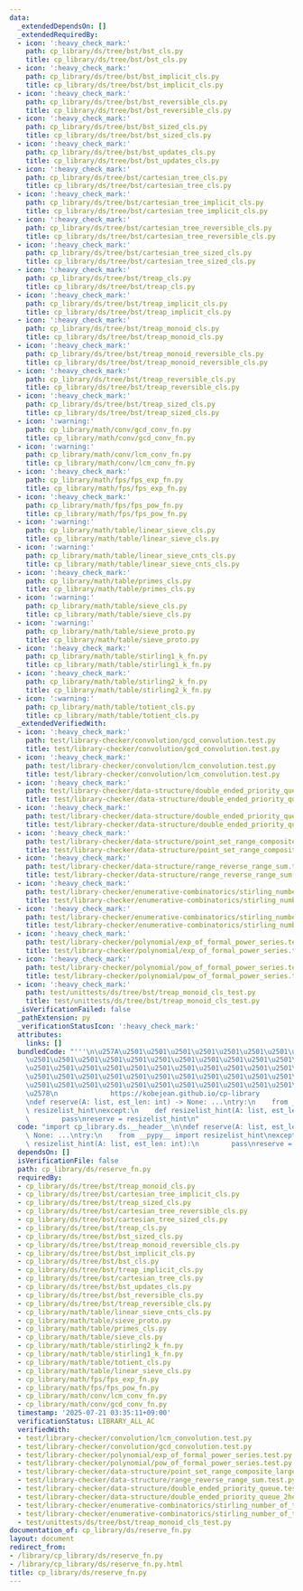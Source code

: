 ```yaml
---
data:
  _extendedDependsOn: []
  _extendedRequiredBy:
  - icon: ':heavy_check_mark:'
    path: cp_library/ds/tree/bst/bst_cls.py
    title: cp_library/ds/tree/bst/bst_cls.py
  - icon: ':heavy_check_mark:'
    path: cp_library/ds/tree/bst/bst_implicit_cls.py
    title: cp_library/ds/tree/bst/bst_implicit_cls.py
  - icon: ':heavy_check_mark:'
    path: cp_library/ds/tree/bst/bst_reversible_cls.py
    title: cp_library/ds/tree/bst/bst_reversible_cls.py
  - icon: ':heavy_check_mark:'
    path: cp_library/ds/tree/bst/bst_sized_cls.py
    title: cp_library/ds/tree/bst/bst_sized_cls.py
  - icon: ':heavy_check_mark:'
    path: cp_library/ds/tree/bst/bst_updates_cls.py
    title: cp_library/ds/tree/bst/bst_updates_cls.py
  - icon: ':heavy_check_mark:'
    path: cp_library/ds/tree/bst/cartesian_tree_cls.py
    title: cp_library/ds/tree/bst/cartesian_tree_cls.py
  - icon: ':heavy_check_mark:'
    path: cp_library/ds/tree/bst/cartesian_tree_implicit_cls.py
    title: cp_library/ds/tree/bst/cartesian_tree_implicit_cls.py
  - icon: ':heavy_check_mark:'
    path: cp_library/ds/tree/bst/cartesian_tree_reversible_cls.py
    title: cp_library/ds/tree/bst/cartesian_tree_reversible_cls.py
  - icon: ':heavy_check_mark:'
    path: cp_library/ds/tree/bst/cartesian_tree_sized_cls.py
    title: cp_library/ds/tree/bst/cartesian_tree_sized_cls.py
  - icon: ':heavy_check_mark:'
    path: cp_library/ds/tree/bst/treap_cls.py
    title: cp_library/ds/tree/bst/treap_cls.py
  - icon: ':heavy_check_mark:'
    path: cp_library/ds/tree/bst/treap_implicit_cls.py
    title: cp_library/ds/tree/bst/treap_implicit_cls.py
  - icon: ':heavy_check_mark:'
    path: cp_library/ds/tree/bst/treap_monoid_cls.py
    title: cp_library/ds/tree/bst/treap_monoid_cls.py
  - icon: ':heavy_check_mark:'
    path: cp_library/ds/tree/bst/treap_monoid_reversible_cls.py
    title: cp_library/ds/tree/bst/treap_monoid_reversible_cls.py
  - icon: ':heavy_check_mark:'
    path: cp_library/ds/tree/bst/treap_reversible_cls.py
    title: cp_library/ds/tree/bst/treap_reversible_cls.py
  - icon: ':heavy_check_mark:'
    path: cp_library/ds/tree/bst/treap_sized_cls.py
    title: cp_library/ds/tree/bst/treap_sized_cls.py
  - icon: ':warning:'
    path: cp_library/math/conv/gcd_conv_fn.py
    title: cp_library/math/conv/gcd_conv_fn.py
  - icon: ':warning:'
    path: cp_library/math/conv/lcm_conv_fn.py
    title: cp_library/math/conv/lcm_conv_fn.py
  - icon: ':heavy_check_mark:'
    path: cp_library/math/fps/fps_exp_fn.py
    title: cp_library/math/fps/fps_exp_fn.py
  - icon: ':heavy_check_mark:'
    path: cp_library/math/fps/fps_pow_fn.py
    title: cp_library/math/fps/fps_pow_fn.py
  - icon: ':warning:'
    path: cp_library/math/table/linear_sieve_cls.py
    title: cp_library/math/table/linear_sieve_cls.py
  - icon: ':warning:'
    path: cp_library/math/table/linear_sieve_cnts_cls.py
    title: cp_library/math/table/linear_sieve_cnts_cls.py
  - icon: ':heavy_check_mark:'
    path: cp_library/math/table/primes_cls.py
    title: cp_library/math/table/primes_cls.py
  - icon: ':warning:'
    path: cp_library/math/table/sieve_cls.py
    title: cp_library/math/table/sieve_cls.py
  - icon: ':warning:'
    path: cp_library/math/table/sieve_proto.py
    title: cp_library/math/table/sieve_proto.py
  - icon: ':heavy_check_mark:'
    path: cp_library/math/table/stirling1_k_fn.py
    title: cp_library/math/table/stirling1_k_fn.py
  - icon: ':heavy_check_mark:'
    path: cp_library/math/table/stirling2_k_fn.py
    title: cp_library/math/table/stirling2_k_fn.py
  - icon: ':warning:'
    path: cp_library/math/table/totient_cls.py
    title: cp_library/math/table/totient_cls.py
  _extendedVerifiedWith:
  - icon: ':heavy_check_mark:'
    path: test/library-checker/convolution/gcd_convolution.test.py
    title: test/library-checker/convolution/gcd_convolution.test.py
  - icon: ':heavy_check_mark:'
    path: test/library-checker/convolution/lcm_convolution.test.py
    title: test/library-checker/convolution/lcm_convolution.test.py
  - icon: ':heavy_check_mark:'
    path: test/library-checker/data-structure/double_ended_priority_queue.test.py
    title: test/library-checker/data-structure/double_ended_priority_queue.test.py
  - icon: ':heavy_check_mark:'
    path: test/library-checker/data-structure/double_ended_priority_queue_2heaps_fast_heapq.test.py
    title: test/library-checker/data-structure/double_ended_priority_queue_2heaps_fast_heapq.test.py
  - icon: ':heavy_check_mark:'
    path: test/library-checker/data-structure/point_set_range_composite_large_array_treap.test.py
    title: test/library-checker/data-structure/point_set_range_composite_large_array_treap.test.py
  - icon: ':heavy_check_mark:'
    path: test/library-checker/data-structure/range_reverse_range_sum.test.py
    title: test/library-checker/data-structure/range_reverse_range_sum.test.py
  - icon: ':heavy_check_mark:'
    path: test/library-checker/enumerative-combinatorics/stirling_number_of_the_first_kind_fixed_k.test.py
    title: test/library-checker/enumerative-combinatorics/stirling_number_of_the_first_kind_fixed_k.test.py
  - icon: ':heavy_check_mark:'
    path: test/library-checker/enumerative-combinatorics/stirling_number_of_the_second_kind_fixed_k.test.py
    title: test/library-checker/enumerative-combinatorics/stirling_number_of_the_second_kind_fixed_k.test.py
  - icon: ':heavy_check_mark:'
    path: test/library-checker/polynomial/exp_of_formal_power_series.test.py
    title: test/library-checker/polynomial/exp_of_formal_power_series.test.py
  - icon: ':heavy_check_mark:'
    path: test/library-checker/polynomial/pow_of_formal_power_series.test.py
    title: test/library-checker/polynomial/pow_of_formal_power_series.test.py
  - icon: ':heavy_check_mark:'
    path: test/unittests/ds/tree/bst/treap_monoid_cls_test.py
    title: test/unittests/ds/tree/bst/treap_monoid_cls_test.py
  _isVerificationFailed: false
  _pathExtension: py
  _verificationStatusIcon: ':heavy_check_mark:'
  attributes:
    links: []
  bundledCode: "'''\n\u257A\u2501\u2501\u2501\u2501\u2501\u2501\u2501\u2501\u2501\u2501\
    \u2501\u2501\u2501\u2501\u2501\u2501\u2501\u2501\u2501\u2501\u2501\u2501\u2501\
    \u2501\u2501\u2501\u2501\u2501\u2501\u2501\u2501\u2501\u2501\u2501\u2501\u2501\
    \u2501\u2501\u2501\u2501\u2501\u2501\u2501\u2501\u2501\u2501\u2501\u2501\u2501\
    \u2501\u2501\u2501\u2501\u2501\u2501\u2501\u2501\u2501\u2501\u2501\u2501\u2501\
    \u2578\n             https://kobejean.github.io/cp-library               \n'''\n\
    \ndef reserve(A: list, est_len: int) -> None: ...\ntry:\n    from __pypy__ import\
    \ resizelist_hint\nexcept:\n    def resizelist_hint(A: list, est_len: int):\n\
    \        pass\nreserve = resizelist_hint\n"
  code: "import cp_library.ds.__header__\n\ndef reserve(A: list, est_len: int) ->\
    \ None: ...\ntry:\n    from __pypy__ import resizelist_hint\nexcept:\n    def\
    \ resizelist_hint(A: list, est_len: int):\n        pass\nreserve = resizelist_hint"
  dependsOn: []
  isVerificationFile: false
  path: cp_library/ds/reserve_fn.py
  requiredBy:
  - cp_library/ds/tree/bst/treap_monoid_cls.py
  - cp_library/ds/tree/bst/cartesian_tree_implicit_cls.py
  - cp_library/ds/tree/bst/treap_sized_cls.py
  - cp_library/ds/tree/bst/cartesian_tree_reversible_cls.py
  - cp_library/ds/tree/bst/cartesian_tree_sized_cls.py
  - cp_library/ds/tree/bst/treap_cls.py
  - cp_library/ds/tree/bst/bst_sized_cls.py
  - cp_library/ds/tree/bst/treap_monoid_reversible_cls.py
  - cp_library/ds/tree/bst/bst_implicit_cls.py
  - cp_library/ds/tree/bst/bst_cls.py
  - cp_library/ds/tree/bst/treap_implicit_cls.py
  - cp_library/ds/tree/bst/cartesian_tree_cls.py
  - cp_library/ds/tree/bst/bst_updates_cls.py
  - cp_library/ds/tree/bst/bst_reversible_cls.py
  - cp_library/ds/tree/bst/treap_reversible_cls.py
  - cp_library/math/table/linear_sieve_cnts_cls.py
  - cp_library/math/table/sieve_proto.py
  - cp_library/math/table/primes_cls.py
  - cp_library/math/table/sieve_cls.py
  - cp_library/math/table/stirling2_k_fn.py
  - cp_library/math/table/stirling1_k_fn.py
  - cp_library/math/table/totient_cls.py
  - cp_library/math/table/linear_sieve_cls.py
  - cp_library/math/fps/fps_exp_fn.py
  - cp_library/math/fps/fps_pow_fn.py
  - cp_library/math/conv/lcm_conv_fn.py
  - cp_library/math/conv/gcd_conv_fn.py
  timestamp: '2025-07-21 03:35:11+09:00'
  verificationStatus: LIBRARY_ALL_AC
  verifiedWith:
  - test/library-checker/convolution/lcm_convolution.test.py
  - test/library-checker/convolution/gcd_convolution.test.py
  - test/library-checker/polynomial/exp_of_formal_power_series.test.py
  - test/library-checker/polynomial/pow_of_formal_power_series.test.py
  - test/library-checker/data-structure/point_set_range_composite_large_array_treap.test.py
  - test/library-checker/data-structure/range_reverse_range_sum.test.py
  - test/library-checker/data-structure/double_ended_priority_queue.test.py
  - test/library-checker/data-structure/double_ended_priority_queue_2heaps_fast_heapq.test.py
  - test/library-checker/enumerative-combinatorics/stirling_number_of_the_second_kind_fixed_k.test.py
  - test/library-checker/enumerative-combinatorics/stirling_number_of_the_first_kind_fixed_k.test.py
  - test/unittests/ds/tree/bst/treap_monoid_cls_test.py
documentation_of: cp_library/ds/reserve_fn.py
layout: document
redirect_from:
- /library/cp_library/ds/reserve_fn.py
- /library/cp_library/ds/reserve_fn.py.html
title: cp_library/ds/reserve_fn.py
---
```

